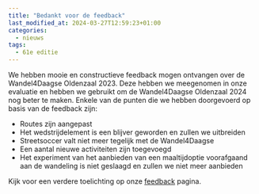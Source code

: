 ```yaml
---
title: "Bedankt voor de feedback"
last_modified_at: 2024-03-27T12:59:23+01:00
categories:
  - nieuws
tags:
  - 61e editie
---
```


We hebben mooie en constructieve feedback mogen ontvangen over de Wandel4Daagse Oldenzaal 2023. Deze hebben we meegenomen in onze evaluatie en hebben we gebruikt om de Wandel4Daagse Oldenzaal 2024 nog beter te maken. Enkele van de punten die we hebben doorgevoerd op basis van de feedback zijn:  

- Routes zijn aangepast
- Het wedstrijdelement is een blijver geworden en zullen we uitbreiden
- Streetsoccer valt niet meer tegelijk met de Wandel4Daagse 
- Een aantal nieuwe activiteiten zijn toegevoegd
- Het experiment van het aanbieden van een maaltijdoptie voorafgaand aan de wandeling is niet geslaagd en zullen we niet meer aanbieden  

Kijk voor een verdere toelichting op onze [feedback](/feedback) pagina.